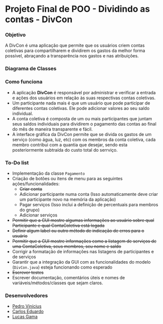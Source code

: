 # Projeto Final de POO - Dividindo as contas - DivCon

### Objetivo

A DivCon é uma aplicação que permite que os usuários criem contas coletivas para compartilharem e dividirem os gastos da melhor forma possível, abraçando a transparência nos gastos e nas atribuições. 

### Diagrama de Classes

### Como funciona

* A aplicação **DivCon** é responsável por administrar e verificar a entrada e ações dos usuários em relação às suas respectivas contas coletivas.
* Um participante nada mais é que um usuário que pode participar de diferentes contas coletivas. Ele pode adicionar valores ao seu saldo individual.
* A conta coletiva é composta de um ou mais participantes que juntam seus saldos individuais para dividirem o pagamento das contas ao final do mês de maneira transparente e fácil.
* A interface gráfica da DivCon permite que se divida os gastos de um serviço (como água, luz, etc) com os membros da conta coletiva, cada membro contribui com a quantia que desejar, sendo esta posteriormente subtraída do custo total do serrviço.

### To-Do list

* Implementação da classe `Pagamento`
* Criação de botões ou itens de menu para as seguintes ações/funcionalidades:
  * ~~Criar conta~~
  * Adicionar participante numa conta (Isso automaticamente deve criar um participante novo na memória da aplicação)
  * Pagar serviços (Isso inclui a definição de percentuais para membros do grupo)
  * Adicionar serviços
* ~~Permitir que a GUI mostre algumas informações ao usuário sobre qual Participante e qual ContaColetiva está logada~~
* ~~Definir algum label ou outro método de indicação de erros para o usuário~~
* ~~Permitir que a GUI mostre informações como a listagem de serviços de uma ContaColetiva, seus membros, seu nome e saldo~~
* Corrigir a formatação de informações nas listagens de participantes e de serviços
* Garantir que a integração da GUI com as funcionalidades do modelo (`DivCon.java`) esteja funcionando como esperado
* ~~Escrever testes~~
* Escrever documentação, comentários úteis e nomes de variáveis/métodos/classes que sejam claros.

### Desenvolvedores

* [Pedro Vinícius](https://github.com/Pedro-V)
* [Carlos Eduardo](https://github.com/Eduardocesn)
* [Lucas Gama](https://github.com/LucasGamaV)
